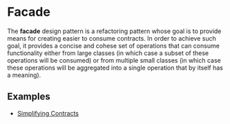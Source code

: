 # Facade

The **facade** design pattern is a refactoring pattern whose goal is to provide
means for creating easier to consume contracts. In order to achieve such goal,
it provides a concise and cohese set of operations that can consume
functionality either from large classes (in which case a subset of these
operations will be consumed) or from multiple small classes (in which case these
operations will be aggregated into a single operation that by itself has a
meaning).

## Examples

- [Simplifying Contracts][1]

[1]: ./001_simplifying_contracts/README.md